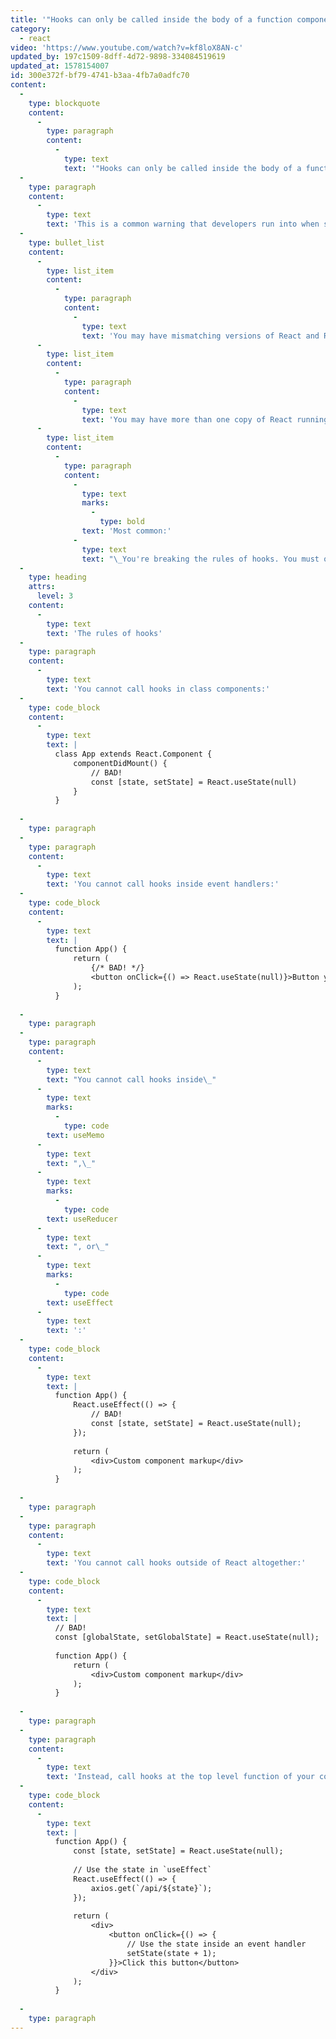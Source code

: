 ```yaml
---
title: '"Hooks can only be called inside the body of a function component" ReactJS error'
category:
  - react
video: 'https://www.youtube.com/watch?v=kf8loX8AN-c'
updated_by: 197c1509-8dff-4d72-9898-334084519619
updated_at: 1578154007
id: 300e372f-bf79-4741-b3aa-4fb7a0adfc70
content:
  -
    type: blockquote
    content:
      -
        type: paragraph
        content:
          -
            type: text
            text: '"Hooks can only be called inside the body of a function component."'
  -
    type: paragraph
    content:
      -
        type: text
        text: 'This is a common warning that developers run into when starting out with hooks in React. There are 3 possible reasons for this warning:'
  -
    type: bullet_list
    content:
      -
        type: list_item
        content:
          -
            type: paragraph
            content:
              -
                type: text
                text: 'You may have mismatching versions of React and ReactDOM.'
      -
        type: list_item
        content:
          -
            type: paragraph
            content:
              -
                type: text
                text: 'You may have more than one copy of React running in your application such that the version of React imported by ReactDOM is not that same version that you import in your application.'
      -
        type: list_item
        content:
          -
            type: paragraph
            content:
              -
                type: text
                marks:
                  -
                    type: bold
                text: 'Most common:'
              -
                type: text
                text: "\_You're breaking the rules of hooks. You must only call hooks while React is rendering a function component."
  -
    type: heading
    attrs:
      level: 3
    content:
      -
        type: text
        text: 'The rules of hooks'
  -
    type: paragraph
    content:
      -
        type: text
        text: 'You cannot call hooks in class components:'
  -
    type: code_block
    content:
      -
        type: text
        text: |
          class App extends React.Component {
              componentDidMount() {
                  // BAD!
                  const [state, setState] = React.useState(null)
              }
          }
          
  -
    type: paragraph
  -
    type: paragraph
    content:
      -
        type: text
        text: 'You cannot call hooks inside event handlers:'
  -
    type: code_block
    content:
      -
        type: text
        text: |
          function App() {
              return (
                  {/* BAD! */}
                  <button onClick={() => React.useState(null)}>Button you can click</button>
              );
          }
          
  -
    type: paragraph
  -
    type: paragraph
    content:
      -
        type: text
        text: "You cannot call hooks inside\_"
      -
        type: text
        marks:
          -
            type: code
        text: useMemo
      -
        type: text
        text: ",\_"
      -
        type: text
        marks:
          -
            type: code
        text: useReducer
      -
        type: text
        text: ", or\_"
      -
        type: text
        marks:
          -
            type: code
        text: useEffect
      -
        type: text
        text: ':'
  -
    type: code_block
    content:
      -
        type: text
        text: |
          function App() {
              React.useEffect(() => {
                  // BAD!
                  const [state, setState] = React.useState(null); 
              });
          
              return (
                  <div>Custom component markup</div>
              );
          }
          
  -
    type: paragraph
  -
    type: paragraph
    content:
      -
        type: text
        text: 'You cannot call hooks outside of React altogether:'
  -
    type: code_block
    content:
      -
        type: text
        text: |
          // BAD!
          const [globalState, setGlobalState] = React.useState(null); 
          
          function App() {
              return (
                  <div>Custom component markup</div>
              );
          }
          
  -
    type: paragraph
  -
    type: paragraph
    content:
      -
        type: text
        text: 'Instead, call hooks at the top level function of your component:'
  -
    type: code_block
    content:
      -
        type: text
        text: |
          function App() {
              const [state, setState] = React.useState(null); 
          
              // Use the state in `useEffect`
              React.useEffect(() => {
                  axios.get(`/api/${state}`);
              });
          
              return (
                  <div>
                      <button onClick={() => {
                          // Use the state inside an event handler
                          setState(state + 1);
                      }}>Click this button</button>
                  </div>
              );
          }
          
  -
    type: paragraph
---
```

